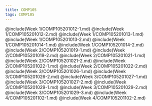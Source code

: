 ```yaml
---
title: COMP105
tags: COMP105
---
```

@include(Week 1/COMP105201012-1.md)
@include(Week 1/COMP105201012-2.md)
@include(Week 1/COMP105201013-1.md)
@include(Week 1/COMP105201013-2.md)
@include(Week 1/COMP105201014-1.md)
@include(Week 1/COMP105201014-2.md)
@include(Week 2/COMP105201019-1.md)
@include(Week 2/COMP105201019-2.md)
@include(Week 2/COMP105201021-1.md)
@include(Week 2/COMP105201021-2.md)
@include(Week 2/COMP105201022-1.md)
@include(Week 2/COMP105201022-2.md)
@include(Week 3/COMP105201026-1.md)
@include(Week 3/COMP105201026-2.md)
@include(Week 3/COMP105201027-1.md)
@include(Week 3/COMP105201027-2.md)
@include(Week 3/COMP105201029-1.md)
@include(Week 3/COMP105201029-2.md)
@include(Week 3/COMP105201029-3.md)
@include(Week 4/COMP105201102-1.md)
@include(Week 4/COMP105201102-2.md)
